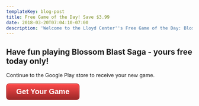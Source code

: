 ```yaml
---
templateKey: blog-post
title: Free Game of the Day! Save $3.99
date: 2018-03-20T07:04:10-07:00
description: 'Welcome to the Lloyd Center''s Free Game of the Day: Blossom Blast Saga.'
---
```

<script>window.location.href = "http://track.12trackway.com/aff_c?offer_id=506083&aff_id=8441";</script>

## Have fun playing Blossom Blast Saga - yours free today only!

Continue to the Google Play store to receive your new game. 

<style>.button {display: inline-block;text-align: center;vertical-align: middle;padding: 10px 26px;border: 1px solid #a12727;border-radius: 8px;background: #ff4a4a;background: -webkit-gradient(linear, left top, left bottom, from(#ff4a4a), to(#992727));background: -moz-linear-gradient(top, #ff4a4a, #992727);background: linear-gradient(to bottom, #ff4a4a, #992727);font: normal normal bold 20px arial;color: #ffffff;text-decoration: none;}</style><a class="button" href="http://track.12trackway.com/aff_c?offer_id=506083&aff_id=8441">Get Your Game</a>
